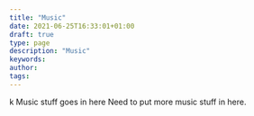 ```yaml
---
title: "Music"
date: 2021-06-25T16:33:01+01:00
draft: true
type: page
description: "Music"
keywords:
author: 
tags: 
---
```


k
Music stuff goes in here
Need to put more music stuff in here. 
